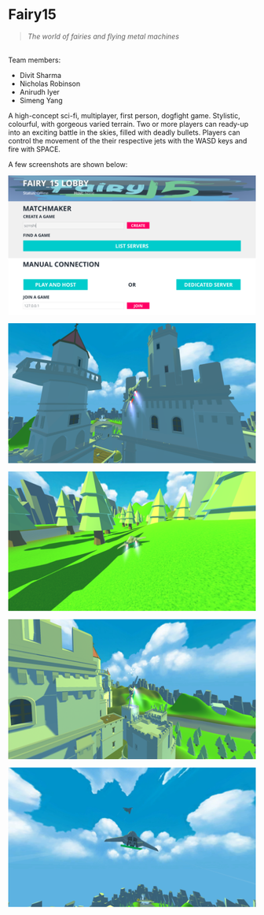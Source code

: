 # Fairy15

> *The world of fairies and flying metal machines*
<br>
Team members:

* Divit Sharma
* Nicholas Robinson
* Anirudh Iyer
* Simeng Yang

A high-concept sci-fi, multiplayer, first person, dogfight game.
Stylistic, colourful, with gorgeous varied terrain. Two or more players can ready-up into an exciting battle in the skies, filled with deadly bullets. Players can control the movement of the their respective jets with the WASD keys and fire with SPACE.

A few screenshots are shown below:


![Main screen](Screenshots/main.png "Main screen")

![Castle](Screenshots/castle.png "Castle")

![Forest](Screenshots/forest.png "Forest")

![Castle-shooting](Screenshots/castle-shooting.png "Castle-shooting")

![Other Player](Screenshots/player2.png "Other Player")
